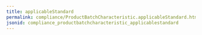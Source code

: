 ```yaml
---
title: applicableStandard
permalink: compliance/ProductBatchCharacteristic.applicableStandard.html
jsonid: compliance_productbatchcharacteristic_applicablestandard
---
```

